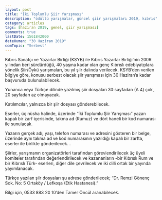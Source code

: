 ```yaml
---
layout: post
title: "İki Toplumlu Şiir Yarışması"
description: "ödüllü yarışmalar, güncel şiir yarışmaları 2019, kıbrıs"
category: articles
tags: [haziran 2019, genel, şiir yarışması]
comments: true
lastDate: 1561842000
dateHuman: "30 Haziran 2019"
comTopic: "Serbest"
---
```


Kıbrıs Sanatçı ve Yazarlar Birliği (KSYB) ile Kıbrıs Yazarlar Birliği’nin 2006 yılından beri sürdürdüğü, 40 yaşına kadar olan genç Kıbrıslı edebiyatçılara yönelik Şiir/Öykü yarışmaları, bu yıl şiir dalında verilecek.
KSYB’den verilen bilgiye göre, konusu serbest olacak şiir yarışması için 30 Haziran’a kadar başvuruda bulunulabilecek.

Yunanca veya Türkçe dilinde yazılmış şiir dosyaları 30 sayfadan (A 4) çok, 20 sayfadan az olmayacak.

Katılımcılar, yalnızca bir şiir dosyası gönderebilecek.

Eserler, üç nüsha halinde, üzerinde “İki Toplumlu Şiir Yarışması” yazan kapalı bir zarf içerisinde, takma ad (Rumuz) ve dört haneli bir kod numarası ile sunulacak.

Yazarın gerçek adı, yaşı, telefon numarası ve adresini gösteren bir belge, üzerinde aynı takma ad ve kod numarasının yazıldığı kapalı bir zarfta, eserler ile birlikte gönderilecek. .

Şiirler, yarışmanın organizatörleri tarafından görevlendirilecek üç üyeli komiteler tarafından değerlendirilecek ve kazananların -bir Kıbrıslı Rum ve bir Kıbrıslı Türk- eserleri, diğer dile çevrilecek ve iki dilli ortak bir yayında yayımlanacak.

Türkçe yazılan şiir dosyaları şu adrese gönderilecek; “Dr. Remzi Gönenç Sok. No: 5 Ortaköy / Lefkoşa (Etik Hastanesi).”

Bilgi için, 0533 883 20 10’den Tamer Öncül aranabilecek.